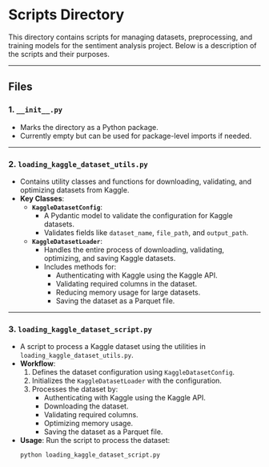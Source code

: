 # Scripts Directory

This directory contains scripts for managing datasets, preprocessing, and training models for the sentiment analysis project. Below is a description of the scripts and their purposes.

---

## **Files**

### 1. `__init__.py`
- Marks the directory as a Python package.
- Currently empty but can be used for package-level imports if needed.

---

### 2. `loading_kaggle_dataset_utils.py`
- Contains utility classes and functions for downloading, validating, and optimizing datasets from Kaggle.
- **Key Classes**:
  - **`KaggleDatasetConfig`**:
    - A Pydantic model to validate the configuration for Kaggle datasets.
    - Validates fields like `dataset_name`, `file_path`, and `output_path`.
  - **`KaggleDatasetLoader`**:
    - Handles the entire process of downloading, validating, optimizing, and saving Kaggle datasets.
    - Includes methods for:
      - Authenticating with Kaggle using the Kaggle API.
      - Validating required columns in the dataset.
      - Reducing memory usage for large datasets.
      - Saving the dataset as a Parquet file.

---

### 3. `loading_kaggle_dataset_script.py`
- A script to process a Kaggle dataset using the utilities in `loading_kaggle_dataset_utils.py`.
- **Workflow**:
  1. Defines the dataset configuration using `KaggleDatasetConfig`.
  2. Initializes the `KaggleDatasetLoader` with the configuration.
  3. Processes the dataset by:
     - Authenticating with Kaggle using the Kaggle API.
     - Downloading the dataset.
     - Validating required columns.
     - Optimizing memory usage.
     - Saving the dataset as a Parquet file.
- **Usage**:
  Run the script to process the dataset:
  ```bash
  python loading_kaggle_dataset_script.py
  ```